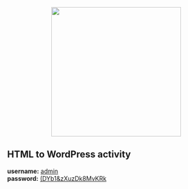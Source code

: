 <div style="text-align:center"><img src="https://upload.wikimedia.org/wikipedia/commons/thumb/a/ae/WordPress.svg/1280px-WordPress.svg.png" width="300px"></div>

## HTML to WordPress activity
<strong>username:</strong> <u>admin</u><br>
<strong>password:</strong> <u>(DYb1&zXuzDk8MvKRk</u>
